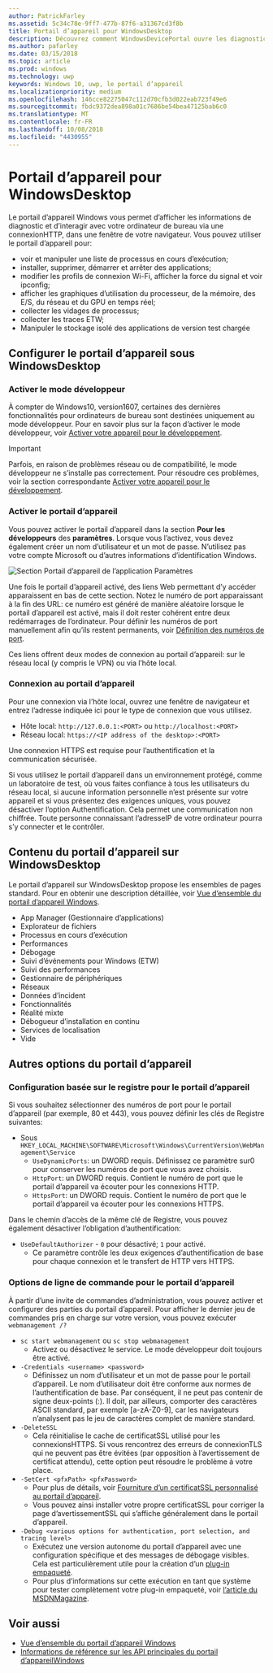 ```yaml
---
author: PatrickFarley
ms.assetid: 5c34c78e-9ff7-477b-87f6-a31367cd3f8b
title: Portail d’appareil pour WindowsDesktop
description: Découvrez comment WindowsDevicePortal ouvre les diagnostics et l’automatisation sur votre bureau Windows.
ms.author: pafarley
ms.date: 03/15/2018
ms.topic: article
ms.prod: windows
ms.technology: uwp
keywords: Windows 10, uwp, le portail d’appareil
ms.localizationpriority: medium
ms.openlocfilehash: 146cce82275047c112d70cfb3d022eab723f49e6
ms.sourcegitcommit: fbdc9372dea898a01c7686be54bea47125bab6c0
ms.translationtype: MT
ms.contentlocale: fr-FR
ms.lasthandoff: 10/08/2018
ms.locfileid: "4430955"
---
```

# <a name="device-portal-for-windows-desktop"></a>Portail d’appareil pour WindowsDesktop



Le portail d’appareil Windows vous permet d’afficher les informations de diagnostic et d’interagir avec votre ordinateur de bureau via une connexionHTTP, dans une fenêtre de votre navigateur. Vous pouvez utiliser le portail d’appareil pour:
- voir et manipuler une liste de processus en cours d’exécution;
- installer, supprimer, démarrer et arrêter des applications;
- modifier les profils de connexion Wi-Fi, afficher la force du signal et voir ipconfig;
- afficher les graphiques d’utilisation du processeur, de la mémoire, des E/S, du réseau et du GPU en temps réel;
- collecter les vidages de processus;
- collecter les traces ETW; 
- Manipuler le stockage isolé des applications de version test chargée

## <a name="set-up-device-portal-on-windows-desktop"></a>Configurer le portail d’appareil sous WindowsDesktop

### <a name="turn-on-developer-mode"></a>Activer le mode développeur

À compter de Windows10, version1607, certaines des dernières fonctionnalités pour ordinateurs de bureau sont destinées uniquement au mode développeur. Pour en savoir plus sur la façon d’activer le mode développeur, voir [Activer votre appareil pour le développement](../get-started/enable-your-device-for-development.md).

> [!IMPORTANT]
> Parfois, en raison de problèmes réseau ou de compatibilité, le mode développeur ne s’installe pas correctement. Pour résoudre ces problèmes, voir la section correspondante [Activer votre appareil pour le développement](https://docs.microsoft.com/windows/uwp/get-started/enable-your-device-for-development#failure-to-install-developer-mode-package).

### <a name="turn-on-device-portal"></a>Activer le portail d’appareil

Vous pouvez activer le portail d’appareil dans la section **Pour les développeurs** des **paramètres**. Lorsque vous l’activez, vous devez également créer un nom d’utilisateur et un mot de passe. N’utilisez pas votre compte Microsoft ou d’autres informations d’identification Windows. 

![Section Portail d’appareil de l’application Paramètres](images/device-portal/device-portal-desk-settings.png) 

Une fois le portail d’appareil activé, des liens Web permettant d’y accéder apparaissent en bas de cette section. Notez le numéro de port apparaissant à la fin des URL: ce numéro est généré de manière aléatoire lorsque le portail d’appareil est activé, mais il doit rester cohérent entre deux redémarrages de l’ordinateur. Pour définir les numéros de port manuellement afin qu’ils restent permanents, voir [Définition des numéros de port](device-portal-desktop.md#setting-port-numbers).

Ces liens offrent deux modes de connexion au portail d’appareil: sur le réseau local (y compris le VPN) ou via l’hôte local.

### <a name="connect-to-device-portal"></a>Connexion au portail d’appareil

Pour une connexion via l’hôte local, ouvrez une fenêtre de navigateur et entrez l’adresse indiquée ici pour le type de connexion que vous utilisez.

* Hôte local: `http://127.0.0.1:<PORT>` ou `http://localhost:<PORT>`
* Réseau local: `https://<IP address of the desktop>:<PORT>`

Une connexion HTTPS est requise pour l’authentification et la communication sécurisée.

Si vous utilisez le portail d’appareil dans un environnement protégé, comme un laboratoire de test, où vous faites confiance à tous les utilisateurs du réseau local, si aucune information personnelle n’est présente sur votre appareil et si vous présentez des exigences uniques, vous pouvez désactiver l’option Authentification. Cela permet une communication non chiffrée. Toute personne connaissant l’adresseIP de votre ordinateur pourra s’y connecter et le contrôler.

## <a name="device-portal-content-on-windows-desktop"></a>Contenu du portail d’appareil sur WindowsDesktop

Le portail d’appareil sur WindowsDesktop propose les ensembles de pages standard. Pour en obtenir une description détaillée, voir [Vue d’ensemble du portail d’appareil Windows](device-portal.md).

- App Manager (Gestionnaire d’applications)
- Explorateur de fichiers
- Processus en cours d’exécution
- Performances
- Débogage
- Suivi d’événements pour Windows (ETW)
- Suivi des performances
- Gestionnaire de périphériques
- Réseaux
- Données d’incident
- Fonctionnalités
- Réalité mixte
- Débogueur d’installation en continu
- Services de localisation
- Vide

## <a name="more-device-portal-options"></a>Autres options du portail d’appareil
### <a name="registry-based-configuration-for-device-portal"></a>Configuration basée sur le registre pour le portail d’appareil

Si vous souhaitez sélectionner des numéros de port pour le portail d’appareil (par exemple, 80 et 443), vous pouvez définir les clés de Registre suivantes:

- Sous `HKEY_LOCAL_MACHINE\SOFTWARE\Microsoft\Windows\CurrentVersion\WebManagement\Service`
    - `UseDynamicPorts`: un DWORD requis. Définissez ce paramètre sur0 pour conserver les numéros de port que vous avez choisis.
    - `HttpPort`: un DWORD requis. Contient le numéro de port que le portail d’appareil va écouter pour les connexions HTTP.    
    - `HttpsPort`: un DWORD requis. Contient le numéro de port que le portail d’appareil va écouter pour les connexions HTTPS.
    
Dans le chemin d’accès de la même clé de Registre, vous pouvez également désactiver l’obligation d’authentification:
- `UseDefaultAuthorizer` - `0` pour désactivé; `1` pour activé.  
    - Ce paramètre contrôle les deux exigences d’authentification de base pour chaque connexion et le transfert de HTTP vers HTTPS.  
    
### <a name="command-line-options-for-device-portal"></a>Options de ligne de commande pour le portail d’appareil
À partir d’une invite de commandes d’administration, vous pouvez activer et configurer des parties du portail d’appareil. Pour afficher le dernier jeu de commandes pris en charge sur votre version, vous pouvez exécuter `webmanagement /?`

- `sc start webmanagement` ou `sc stop webmanagement` 
    - Activez ou désactivez le service. Le mode développeur doit toujours être activé. 
- `-Credentials <username> <password>` 
    - Définissez un nom d’utilisateur et un mot de passe pour le portail d’appareil. Le nom d’utilisateur doit être conforme aux normes de l’authentification de base. Par conséquent, il ne peut pas contenir de signe deux-points (:). Il doit, par ailleurs, comporter des caractères ASCII standard, par exemple [a-zA-Z0-9], car les navigateurs n’analysent pas le jeu de caractères complet de manière standard.  
- `-DeleteSSL` 
    - Cela réinitialise le cache de certificatSSL utilisé pour les connexionsHTTPS. Si vous rencontrez des erreurs de connexionTLS qui ne peuvent pas être évitées (par opposition à l’avertissement de certificat attendu), cette option peut résoudre le problème à votre place. 
- `-SetCert <pfxPath> <pfxPassword>`
    - Pour plus de détails, voir [Fourniture d’un certificatSSL personnalisé au portail d’appareil](https://docs.microsoft.com/windows/uwp/debug-test-perf/device-portal-ssl).  
    - Vous pouvez ainsi installer votre propre certificatSSL pour corriger la page d’avertissementSSL qui s’affiche généralement dans le portail d’appareil. 
- `-Debug <various options for authentication, port selection, and tracing level>`
    - Exécutez une version autonome du portail d’appareil avec une configuration spécifique et des messages de débogage visibles. Cela est particulièrement utile pour la création d’un [plug-in empaqueté](https://docs.microsoft.com/windows/uwp/debug-test-perf/device-portal-plugin). 
    - Pour plus d’informations sur cette exécution en tant que système pour tester complètement votre plug-in empaqueté, voir [l’article du MSDNMagazine](https://msdn.microsoft.com/en-us/magazine/mt826332.aspx).

## <a name="see-also"></a>Voir aussi

* [Vue d’ensemble du portail d’appareil Windows](device-portal.md)
* [Informations de référence sur les API principales du portail d’appareilWindows](https://docs.microsoft.com/windows/uwp/debug-test-perf/device-portal-api-core)
